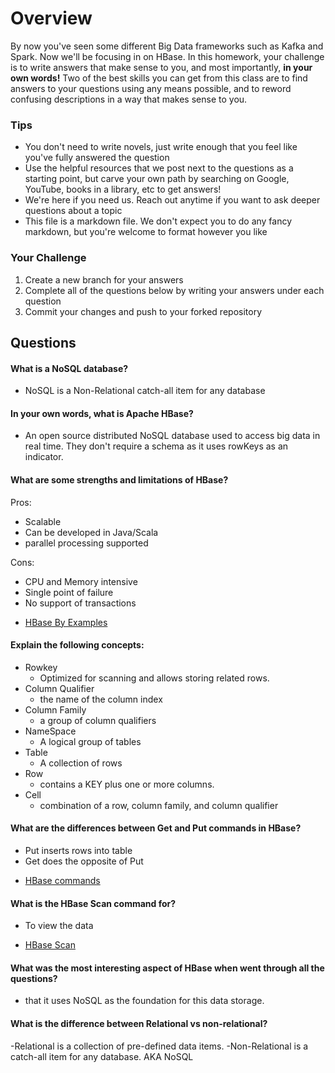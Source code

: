 # Overview

By now you've seen some different Big Data frameworks such as Kafka and Spark. Now we'll be focusing in on HBase. In this homework, your
challenge is to write answers that make sense to you, and most importantly, **in your own words!**
Two of the best skills you can get from this class are to find answers to your questions using any means possible, and to
reword confusing descriptions in a way that makes sense to you. 

### Tips
* You don't need to write novels, just write enough that you feel like you've fully answered the question
* Use the helpful resources that we post next to the questions as a starting point, but carve your own path by searching on Google, YouTube, books in a library, etc to get answers!
* We're here if you need us. Reach out anytime if you want to ask deeper questions about a topic 
* This file is a markdown file. We don't expect you to do any fancy markdown, but you're welcome to format however you like


### Your Challenge
1. Create a new branch for your answers 
2. Complete all of the questions below by writing your answers under each question
3. Commit your changes and push to your forked repository

## Questions
#### What is a NoSQL database? 
- NoSQL is a Non-Relational catch-all item for any database

#### In your own words, what is Apache HBase? 
- An open source distributed NoSQL database used to access big data in real time.
They don't require a schema as it uses rowKeys as an indicator.

#### What are some strengths and limitations of HBase? 
Pros:
- Scalable
- Can be developed in Java/Scala
- parallel processing supported

Cons:
- CPU and Memory intensive
- Single point of failure
- No support of transactions

* [HBase By Examples](https://sparkbyexamples.com/apache-hbase-tutorial/)

#### Explain the following concepts: 
* Rowkey
  * Optimized for scanning and allows storing related rows.
* Column Qualifier
  * the name of the column index
* Column Family
  * a group of column qualifiers
* NameSpace
  * A logical group of tables
* Table
  * A collection of rows
* Row
  * contains a KEY plus one or more columns.
* Cell
  * combination of a row, column family, and column qualifier

#### What are the differences between Get and Put commands in HBase? 
- Put inserts rows into table
- Get does the opposite of Put
* [HBase commands](https://www.tutorialspoint.com/hbase/hbase_create_data.htm)


#### What is the HBase Scan command for? 
- To view the data
* [HBase Scan](https://www.tutorialspoint.com/hbase/hbase_scan.htm)

#### What was the most interesting aspect of HBase when went through all the questions? 
- that it uses NoSQL as the foundation for this data storage.

#### What is the difference between Relational vs non-relational?
-Relational is a collection of pre-defined data items.
-Non-Relational is a catch-all item for any database. AKA NoSQL

